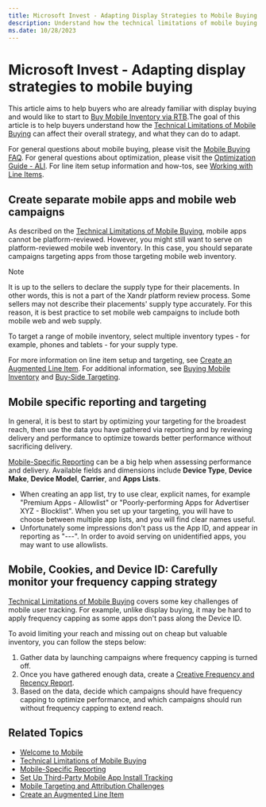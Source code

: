 ```yaml
---
title: Microsoft Invest - Adapting Display Strategies to Mobile Buying
description: Understand how the technical limitations of mobile buying affects your overall strategy and what you can do to adapt.
ms.date: 10/28/2023
---
```


# Microsoft Invest - Adapting display strategies to mobile buying

This article aims to help buyers who are already familiar with display buying and would like to start to [Buy Mobile Inventory via RTB](buy-mobile-inventory-via-rtb.md).The goal of this article is to help buyers understand how the [Technical Limitations of Mobile Buying](technical-limitations-of-mobile-buying.md) can affect their overall strategy, and what they can do to adapt.

For general questions about mobile buying, please visit the [Mobile Buying FAQ](mobile-buying-faq.md). For general questions about optimization, please visit the [Optimization Guide - ALI](optimization-guide-ali.md). For line item setup information and how-tos, see [Working with Line Items](working-with-line-items.md).

## Create separate mobile apps and mobile web campaigns

As described on the [Technical Limitations of Mobile Buying](technical-limitations-of-mobile-buying.md), mobile apps cannot be platform-reviewed. However, you might still want to serve on platform-reviewed mobile web inventory. In this case, you should
separate campaigns targeting apps from those targeting mobile web inventory.

> [!NOTE]
> It is up to the sellers to declare the supply type for their placements. In other words, this is not a part of the Xandr platform review process. Some sellers may not describe their placements' supply type accurately. For this reason, it is best practice to set mobile web campaigns to include both mobile web and web supply.

To target a range of mobile inventory, select multiple inventory types - for example, phones and tablets - for your supply type.

For more information on line item setup and targeting, see [Create an Augmented Line Item](create-an-augmented-line-item-ali.md). For additional information, see [Buying Mobile Inventory](buying-mobile-inventory.md) and [Buy-Side Targeting](buy-side-targeting.md).

## Mobile specific reporting and targeting

In general, it is best to start by optimizing your targeting for the broadest reach, then use the data you have gathered via reporting and by reviewing delivery and performance to optimize towards better performance without sacrificing delivery.

[Mobile-Specific Reporting](mobile-specific-reporting.md) can be a big help when assessing performance and delivery. Available fields and dimensions include **Device Type**, **Device Make**, **Device Model**, **Carrier**, and **Apps Lists**.

- When creating an app list, try to use clear, explicit names, for example "Premium Apps - Allowlist" or "Poorly-performing Apps for Advertiser XYZ - Blocklist". When you set up your targeting, you will have to choose between multiple app lists, and you will find clear names useful.
- Unfortunately some impressions don't pass us the App ID, and appear in reporting as "---". In order to avoid serving on unidentified    apps, you may want to use allowlists.

## Mobile, Cookies, and Device ID: Carefully monitor your frequency capping strategy

[Technical Limitations of Mobile Buying](technical-limitations-of-mobile-buying.md) covers some key challenges of mobile user tracking. For example, unlike display buying, it may be hard to apply frequency capping as some apps don't pass along the Device ID.

To avoid limiting your reach and missing out on cheap but valuable inventory, you can follow the steps below:

1. Gather data by launching campaigns where frequency capping is turned off.
1. Once you have gathered enough data, create a [Creative Frequency and Recency Report](creative-frequency-and-recency-report.md).
1. Based on the data, decide which campaigns should have frequency capping to optimize performance, and which campaigns should run without frequency capping to extend reach.

## Related Topics

- [Welcome to Mobile](welcome-to-mobile.md)
- [Technical Limitations of Mobile Buying](technical-limitations-of-mobile-buying.md)
- [Mobile-Specific Reporting](mobile-specific-reporting.md)
- [Set Up Third-Party Mobile App Install Tracking](set-up-third-party-mobile-app-install-tracking.md)
- [Mobile Targeting and Attribution Challenges](mobile-targeting-and-attribution-challenges.md)
- [Create an Augmented Line Item](create-an-augmented-line-item-ali.md)
